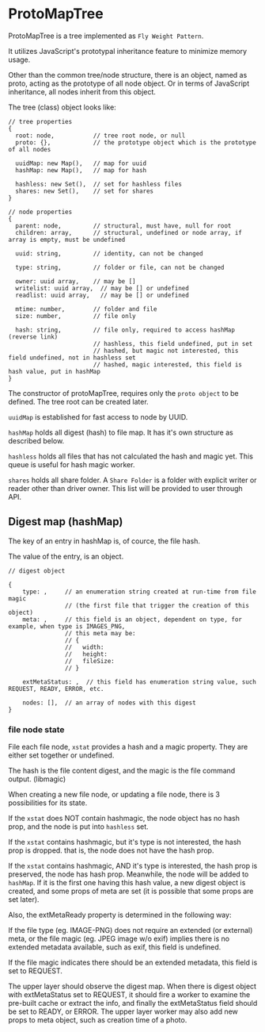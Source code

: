 # ProtoMapTree

ProtoMapTree is a tree implemented as `Fly Weight Pattern`.

It utilizes JavaScript's prototypal inheritance feature to minimize memory usage.

Other than the common tree/node structure, there is an object, named as proto, acting as the prototype of all node object. Or in terms of JavaScript inheritance, all nodes inherit from this object.

The tree (class) object looks like:

```
// tree properties
{
  root: node,           // tree root node, or null
  proto: {},            // the prototype object which is the prototype of all nodes

  uuidMap: new Map(),   // map for uuid
  hashMap: new Map(),   // map for hash

  hashless: new Set(),  // set for hashless files
  shares: new Set(),    // set for shares
}
```

```
// node properties
{
  parent: node,         // structural, must have, null for root
  children: array,      // structural, undefined or node array, if array is empty, must be undefined

  uuid: string,         // identity, can not be changed

  type: string,         // folder or file, can not be changed

  owner: uuid array,    // may be []
  writelist: uuid array,  // may be [] or undefined
  readlist: uuid array,   // may be [] or undefined

  mtime: number,        // folder and file
  size: number,         // file only

  hash: string,         // file only, required to access hashMap (reverse link)
                        // hashless, this field undefined, put in set
                        // hashed, but magic not interested, this field undefined, not in hashless set
                        // hashed, magic interested, this field is hash value, put in hashMap
}
```

The constructor of protoMapTree, requires only the `proto object` to be defined. The tree root can be created later.

`uuidMap` is established for fast access to node by UUID.

`hashMap` holds all digest (hash) to file map. It has it's own structure as described below.

`hashless` holds all files that has not calculated the hash and magic yet. This queue is useful for hash magic worker.

`shares` holds all share folder. A `Share Folder` is a folder with explicit writer or reader other than driver owner. This list will be provided to user through API.

## Digest map (hashMap)

The key of an entry in hashMap is, of cource, the file hash.

The value of the entry, is an object.

```
// digest object

{
    type: ,     // an enumeration string created at run-time from file magic 
                // (the first file that trigger the creation of this object)
    meta: ,     // this field is an object, dependent on type, for example, when type is IMAGES_PNG, 
                // this meta may be:
                // {
                //   width: 
                //   height:
                //   fileSize:
                // }

    extMetaStatus: ,  // this field has enumeration string value, such REQUEST, READY, ERROR, etc.

    nodes: [],  // an array of nodes with this digest
}

```

### file node state

File each file node, `xstat` provides a hash and a magic property. They are either set together or undefined.

The hash is the file content digest, and the magic is the file command output. (libmagic)

When creating a new file node, or updating a file node, there is 3 possibilities for its state.

If the `xstat` does NOT contain hashmagic, the node object has no hash prop, and the node is put into `hashless` set.

If the `xstat` contains hashmagic, but it's type is not interested, the hash prop is dropped. that is, the node does not have the hash prop.

If the `xstat` contains hashmagic, AND it's type is interested, the hash prop is preserved, the node has hash prop. Meanwhile, the node will be added to `hashMap`. If it is the first one having this hash value, a new digest object is created, and some props of meta are set (it is possible that some props are set later).

Also, the extMetaReady property is determined in the following way:

If the file type (eg. IMAGE-PNG) does not require an extended (or external) meta, or the file magic (eg. JPEG image w/o exif) implies there is no extended metadata available, such as exif, this field is undefined.

If the file magic indicates there should be an extended metadata, this field is set to REQUEST.

The upper layer should observe the digest map. When there is digest object with extMetaStatus set to REQUEST, it should fire a worker to examine the pre-built cache or extract the info, and finally the extMetaStatus field should be set to READY, or ERROR. The upper layer worker may also add new props to meta object, such as creation time of a photo.































